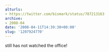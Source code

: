 ```yaml
---
alturls:
- https://twitter.com/bismark/status/787213163
archive:
- 2008-04
date: '2008-04-11T14:39:30+00:00'
slug: '1207924770'
---
```


still has not watched the office!

